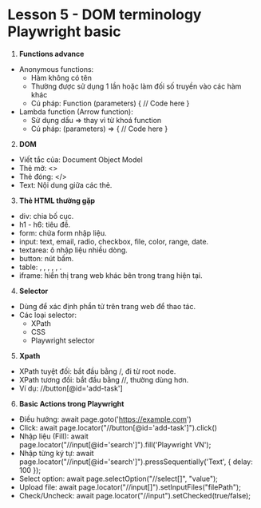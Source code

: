# Lesson 5 - DOM terminology Playwright basic
1. **Functions advance**
- Anonymous functions:
    - Hàm không có tên 
    - Thường được sử dụng 1 lần hoặc làm đối số truyền vào các hàm khác 
    - Cú pháp: 
Function (parameters) { 
 // Code here 
}
- Lambda function (Arrow function):
    - Sử dụng dấu => thay vì từ khoá function 
    - Cú pháp: 
(parameters) => { 
 // Code here 
}
2. **DOM**
- Viết tắc của: Document Object Model 
- Thẻ mở: <>
- Thẻ đóng: </>
- Text: Nội dung giữa các thẻ.
3. **Thẻ HTML thường gặp**
- div: chia bố cục.
- h1 - h6: tiêu đề.
- form: chứa form nhập liệu.
- input: text, email, radio, checkbox, file, color, range, date.
- textarea: ô nhập liệu nhiều dòng.
- button: nút bấm.
- table: <thead >, <tbody >, <tfoot >, <tr >, <th >, <td >.
- iframe: hiển thị trang web khác bên trong trang hiện tại.
4. **Selector**
- Dùng để xác định phần tử trên trang web để thao tác.
- Các loại selector:
    - XPath
    - CSS
    - Playwright selector
5. **Xpath**
- XPath tuyệt đối: bắt đầu bằng /, đi từ root node.
- XPath tương đối: bắt đầu bằng //, thường dùng hơn.
- Ví dụ: //button[@id='add-task']
6. **Basic Actions trong Playwright**
- Điều hướng: await page.goto('https://example.com')
- Click: await page.locator("//button[@id='add-task']").click()
- Nhập liệu (Fill): await page.locator("//input[@id='search']").fill('Playwright VN');
- Nhập từng ký tự: await page.locator("//input[@id='search']").pressSequentially('Text', { delay: 100 });
- Select option: await page.selectOption("//select[]", "value");
- Upload file: await page.locator("//input[]").setInputFiles("filePath");
- Check/Uncheck: await page.locator("//input").setChecked(true/false);
